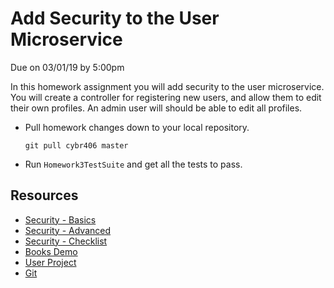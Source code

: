 # Add Security to the User Microservice

Due on 03/01/19 by 5:00pm

In this homework assignment you will add security to the user microservice. You
will create a controller for registering new users, and allow them to edit their
own profiles. An admin user will should be able to edit all profiles.

* Pull homework changes down to your local repository.
  ```
  git pull cybr406 master
  ```
* Run `Homework3TestSuite` and get all the tests to pass.

## Resources

* [Security - Basics][]
* [Security - Advanced][]
* [Security - Checklist][]
* [Books Demo][]
* [User Project][]
* [Git][]

[Security - Basics]: ../notes/security-basics.md
[Security - Advanced]: ../notes/security-advanced.md
[Security - Checklist]: ../notes/security-checklist.md
[Books Demo]: https://github.com/ryl/cybr406-books
[User Project]: https://github.com/ryl/cybr406-user
[Git]: ../notes/git.md
